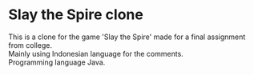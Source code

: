 # Slay the Spire clone
This is a clone for the game 'Slay the Spire' made for a final assignment from college.  
Mainly using Indonesian language for the comments.  
Programming language Java.
